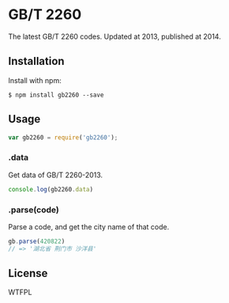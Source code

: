 # GB/T 2260

The latest GB/T 2260 codes. Updated at 2013, published at 2014.

## Installation

Install with npm:

    $ npm install gb2260 --save

## Usage

```js
var gb2260 = require('gb2260');
```

### .data

Get data of GB/T 2260-2013.

```js
console.log(gb2260.data)
```

### .parse(code)

Parse a code, and get the city name of that code.

```js
gb.parse(420822)
// => '湖北省 荆门市 沙洋县'
```

## License

WTFPL

